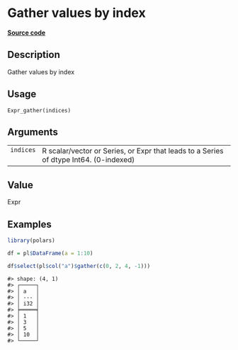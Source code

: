 

# Gather values by index

[**Source code**](https://github.com/pola-rs/r-polars/tree/main/R/expr__expr.R#L1715)

## Description

Gather values by index

## Usage

<pre><code class='language-R'>Expr_gather(indices)
</code></pre>

## Arguments

<table>
<tr>
<td style="white-space: nowrap; font-family: monospace; vertical-align: top">
<code id="Expr_gather_:_indices">indices</code>
</td>
<td>
R scalar/vector or Series, or Expr that leads to a Series of dtype
Int64. (0-indexed)
</td>
</tr>
</table>

## Value

Expr

## Examples

``` r
library(polars)

df = pl$DataFrame(a = 1:10)

df$select(pl$col("a")$gather(c(0, 2, 4, -1)))
```

    #> shape: (4, 1)
    #> ┌─────┐
    #> │ a   │
    #> │ --- │
    #> │ i32 │
    #> ╞═════╡
    #> │ 1   │
    #> │ 3   │
    #> │ 5   │
    #> │ 10  │
    #> └─────┘
